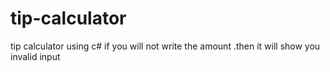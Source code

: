 # tip-calculator
 tip calculator using c#
 if you will not write the amount .then it will show you invalid input 
